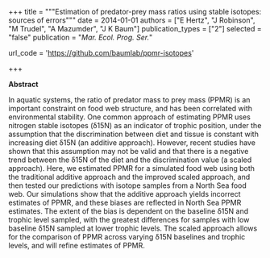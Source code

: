 +++
title = """Estimation of predator-prey mass ratios using stable isotopes:
sources of errors"""
date = 2014-01-01
authors = ["E Hertz", "J Robinson", "M Trudel", "A Mazumder", "J K Baum"]
publication_types = ["2"]
selected = "false"
publication = "*Mar. Ecol. Prog. Ser.*"

url_code = 'https://github.com/baumlab/ppmr-isotopes'

+++

<script type='text/javascript' src='https://d1bxh8uas1mnw7.cloudfront.net/assets/embed.js'></script>

<div data-badge-details="right" data-badge-type="medium-donut" data-doi="10.3354/meps11079" data-hide-no-mentions="true" class="altmetric-embed"></div>

**Abstract**

In aquatic systems, the ratio of predator mass to prey mass (PPMR) is an important constraint on food web structure, and has been correlated with environmental stability. One common approach of estimating PPMR uses nitrogen stable isotopes (δ15N) as an indicator of trophic position, under the assumption that the discrimination between diet and tissue is constant with increasing diet δ15N (an additive approach). However, recent studies have shown that this assumption may not be valid and that there is a negative trend between the δ15N of the diet and the discrimination value (a scaled approach). Here, we estimated PPMR for a simulated food web using both the traditional additive approach and the improved scaled approach, and then tested our predictions with isotope samples from a North Sea food web. Our simulations show that the additive approach yields incorrect estimates of PPMR, and these biases are reflected in North Sea PPMR estimates. The extent of the bias is dependent on the baseline δ15N and trophic level sampled, with the greatest differences for samples with low baseline δ15N sampled at lower trophic levels. The scaled approach allows for the comparison of PPMR across varying δ15N baselines and trophic levels, and will refine estimates of PPMR.